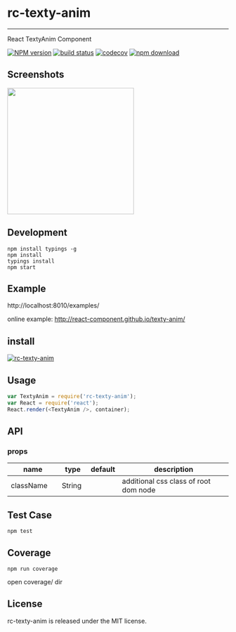 # rc-texty-anim
---

React TextyAnim Component


[![NPM version][npm-image]][npm-url]
[![build status][travis-image]][travis-url]
[![codecov](https://codecov.io/gh/react-component/texty-anim/branch/master/graph/badge.svg)](https://codecov.io/gh/react-component/texty-anim)
[![npm download][download-image]][download-url]

[npm-image]: http://img.shields.io/npm/v/rc-texty-anim.svg?style=flat-square
[npm-url]: http://npmjs.org/package/rc-texty-anim
[travis-image]: https://img.shields.io/travis/react-component/texty-anim.svg?style=flat-square
[travis-url]: https://travis-ci.org/react-component/texty-anim
[node-image]: https://img.shields.io/badge/node.js-%3E=_0.10-green.svg?style=flat-square
[node-url]: http://nodejs.org/download/
[download-image]: https://img.shields.io/npm/dm/rc-texty-anim.svg?style=flat-square
[download-url]: https://npmjs.org/package/rc-texty-anim


## Screenshots

<img src="" width="288"/>


## Development

```
npm install typings -g
npm install
typings install
npm start
```

## Example

http://localhost:8010/examples/


online example: http://react-component.github.io/texty-anim/


## install


[![rc-texty-anim](https://nodei.co/npm/rc-texty-anim.png)](https://npmjs.org/package/rc-texty-anim)


## Usage

```js
var TextyAnim = require('rc-texty-anim');
var React = require('react');
React.render(<TextyAnim />, container);
```

## API

### props

<table class="table table-bordered table-striped">
    <thead>
    <tr>
        <th style="width: 100px;">name</th>
        <th style="width: 50px;">type</th>
        <th style="width: 50px;">default</th>
        <th>description</th>
    </tr>
    </thead>
    <tbody>
        <tr>
          <td>className</td>
          <td>String</td>
          <td></td>
          <td>additional css class of root dom node</td>
        </tr>
    </tbody>
</table>


## Test Case

```
npm test
```

## Coverage

```
npm run coverage
```

open coverage/ dir

## License

rc-texty-anim is released under the MIT license.
